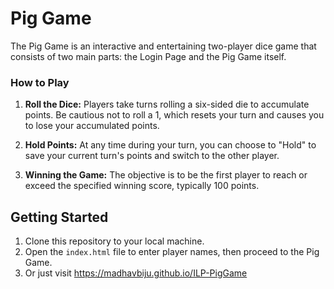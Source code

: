 # Pig Game

The Pig Game is an interactive and entertaining two-player dice game that consists of two main parts: the Login Page and the Pig Game itself.

### How to Play

1. **Roll the Dice:** Players take turns rolling a six-sided die to accumulate points. Be cautious not to roll a 1, which resets your turn and causes you to lose your accumulated points.

2. **Hold Points:** At any time during your turn, you can choose to "Hold" to save your current turn's points and switch to the other player.

3. **Winning the Game:** The objective is to be the first player to reach or exceed the specified winning score, typically 100 points.

## Getting Started

1. Clone this repository to your local machine.
2. Open the `index.html` file to enter player names, then proceed to the Pig Game.
3. Or just visit https://madhavbiju.github.io/ILP-PigGame
